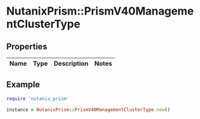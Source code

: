 # NutanixPrism::PrismV40ManagementClusterType

## Properties

| Name | Type | Description | Notes |
| ---- | ---- | ----------- | ----- |

## Example

```ruby
require 'nutanix_prism'

instance = NutanixPrism::PrismV40ManagementClusterType.new()
```

